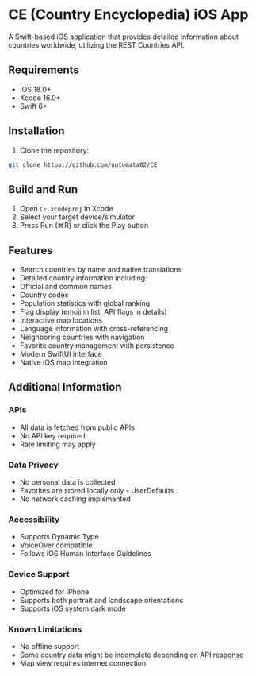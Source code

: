 # CE (Country Encyclopedia) iOS App

A Swift-based iOS application that provides detailed information about countries worldwide, utilizing the REST Countries API.

## Requirements

- iOS 18.0+
- Xcode 16.0+
- Swift 6+

## Installation

1. Clone the repository:
```bash
git clone https://github.com/automata02/CE
```


## Build and Run

1. Open `CE.xcodeproj` in Xcode
2. Select your target device/simulator
3. Press Run (⌘R) or click the Play button

## Features

- Search countries by name and native translations
- Detailed country information including:
- Official and common names
- Country codes
- Population statistics with global ranking
- Flag display (emoji in list, API flags in details)
- Interactive map locations
- Language information with cross-referencing
- Neighboring countries with navigation
- Favorite country management with persistence
- Modern SwiftUI interface
- Native iOS map integration

## Additional Information

### APIs
- All data is fetched from public APIs
- No API key required
- Rate limiting may apply

### Data Privacy
- No personal data is collected
- Favorites are stored locally only - UserDefaults
- No network caching implemented

### Accessibility
- Supports Dynamic Type
- VoiceOver compatible
- Follows iOS Human Interface Guidelines

### Device Support
- Optimized for iPhone
- Supports both portrait and landscape orientations
- Supports iOS system dark mode

### Known Limitations
- No offline support
- Some country data might be incomplete depending on API response
- Map view requires internet connection
